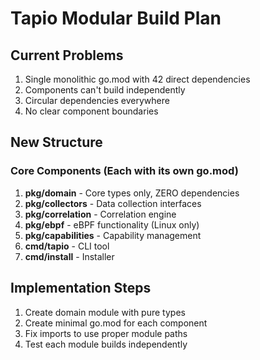 # Tapio Modular Build Plan

## Current Problems
1. Single monolithic go.mod with 42 direct dependencies
2. Components can't build independently
3. Circular dependencies everywhere
4. No clear component boundaries

## New Structure

### Core Components (Each with its own go.mod)

1. **pkg/domain** - Core types only, ZERO dependencies
2. **pkg/collectors** - Data collection interfaces
3. **pkg/correlation** - Correlation engine
4. **pkg/ebpf** - eBPF functionality (Linux only)
5. **pkg/capabilities** - Capability management
6. **cmd/tapio** - CLI tool
7. **cmd/install** - Installer

## Implementation Steps

1. Create domain module with pure types
2. Create minimal go.mod for each component
3. Fix imports to use proper module paths
4. Test each module builds independently